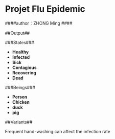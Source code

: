# Projet Flu Epidemic #

####author：ZHONG Ming ####


##Output##

###States###

- **Healthy**
- **Infected**
- **Sick**
- **Contagious**
- **Recovering**
- **Dead**

###Beings###

- **Person**
- **Chicken**
- **duck**
- **pig**


##Variants##

Frequent hand-washing can affect the infection rate